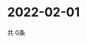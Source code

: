 # 2022-02-01
  共 0条

  <!-- BEGIN -->
  <!-- 最后更新时间Tue Feb 01 2022 19:03:35 GMT+0000 (Coordinated Universal Time) -->
  
  <!-- END -->
  
  